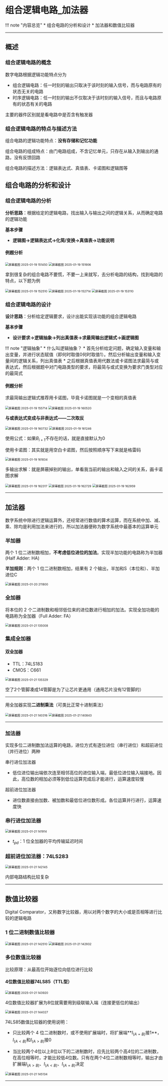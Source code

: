 # 组合逻辑电路_加法器
!!! note "内容总览"
	* 组合电路的分析和设计
	* 加法器和数值比较器

---

## 概述

### 组合逻辑电路的概念

数字电路根据逻辑功能特点分为

* 组合逻辑电路：任一时刻的输出只取决于该时刻的输入信号，而与电路原有的状态无关的电路
* 时序逻辑电路：任一时刻的输出不仅取决于该时刻的输入信号，而且与电路原有的状态有关的电路

主要的器件区别就是看电路中是否含有触发器

### 组合逻辑电路的特点与描述方法

组合电路的逻辑功能特点：**没有存储和记忆功能**

组合电路的组成特点：由门电路组成，不含记忆单元，只存在从输入到输出的通路，没有反馈回路

组合电路的描述方法：逻辑表达式、真值表、卡诺图和逻辑图等

## 组合电路的分析和设计

### 组合逻辑电路的分析

**分析思路**：根据给定的逻辑电路，找出输入与输出之间的逻辑关系，从而确定电路的逻辑功能

**基本步骤**

* **逻辑图$\rightarrow$逻辑表达式$\rightarrow$化简/变换$\rightarrow$真值表$\rightarrow$功能说明**

#### 例题分析

<img src="https://wbx-1328220477.cos.ap-shanghai.myqcloud.com/202501191515458.png" alt="屏幕截图 2025-01-19 151450" style="zoom:67%;" />

<img src="https://wbx-1328220477.cos.ap-shanghai.myqcloud.com/202501191519749.png" alt="屏幕截图 2025-01-19 151906" style="zoom:67%;" />

拿到很复杂的组合电路不要慌，不要一上来就写，去分析电路的结构，找到电路的特点，以下题为例

<img src="https://wbx-1328220477.cos.ap-shanghai.myqcloud.com/202501191525278.png" alt="屏幕截图 2025-01-19 152510" style="zoom:67%;" />

<img src="https://wbx-1328220477.cos.ap-shanghai.myqcloud.com/202501191527598.png" alt="屏幕截图 2025-01-19 152714" style="zoom:67%;" />

<img src="https://wbx-1328220477.cos.ap-shanghai.myqcloud.com/202501191532064.png" alt="屏幕截图 2025-01-19 153110" style="zoom:67%;" />

### 组合逻辑电路的设计

**设计思路**：分析给定逻辑要求，设计出能实现该功能的组合逻辑电路

**基本步骤**

* **设计要求$\rightarrow$逻辑抽象$\rightarrow$列出真值表$\rightarrow$求最简输出逻辑式$\rightarrow$画逻辑图**

!!! note "逻辑抽象"
	* 什么叫逻辑抽象？
	* 首先分析给定问题，确定输入变量和输出变量，并进行状态赋值（即何时取值0何时取值1）。然后分析输出变量和输入变量间的逻辑关系，列出真值表
	* 之后根据真值表用代数法或卡诺图法求最简与或表达式，然后根据题中对门电路类型的要求，将最简与或式变换为要求门类型对应的最简式

#### 例题分析

求最简输出逻辑式推荐用卡诺图，毕竟卡诺图就是一个变相的真值表

<img src="https://wbx-1328220477.cos.ap-shanghai.myqcloud.com/202501191557522.png" alt="屏幕截图 2025-01-19 155714" style="zoom:67%;" />

<img src="https://wbx-1328220477.cos.ap-shanghai.myqcloud.com/202501191605728.png" alt="屏幕截图 2025-01-19 160520" style="zoom:67%;" />

**与或表达式变成与非表达式——二次取反**

<img src="https://wbx-1328220477.cos.ap-shanghai.myqcloud.com/202501191608644.png" alt="屏幕截图 2025-01-19 160732" style="zoom:67%;" />

<img src="https://wbx-1328220477.cos.ap-shanghai.myqcloud.com/202501191612654.png" alt="屏幕截图 2025-01-19 161246" style="zoom:67%;" />

使用公式：如果$B_{i+1}$不存在的话，就是直接默认为0

使用卡诺图：其实就是用空白卡诺图，然后按照顺序写下来就是格雷码

<img src="https://wbx-1328220477.cos.ap-shanghai.myqcloud.com/202501191618294.png" alt="屏幕截图 2025-01-19 161834" style="zoom:67%;" />

多输出求解：就是屏蔽掉别的输出，单看我当前的输出和输入之间的关系，画卡诺图求解

<img src="https://wbx-1328220477.cos.ap-shanghai.myqcloud.com/202501191623767.png" alt="屏幕截图 2025-01-19 162317" style="zoom:67%;" />

<img src="https://wbx-1328220477.cos.ap-shanghai.myqcloud.com/202501191627137.png" alt="屏幕截图 2025-01-19 162729" style="zoom:67%;" />

<img src="https://wbx-1328220477.cos.ap-shanghai.myqcloud.com/202501191630891.png" alt="屏幕截图 2025-01-19 162959" style="zoom:67%;" />

---

## 加法器

数字系统中除进行逻辑运算外，还经常进行数值的算术运算，而在系统中加、减、乘、除均是利用加法来进行的，所以加法器便称为数字系统中最基本的运算单元

### 半加器

两个 1 位二进制数相加，**不考虑低位进位的加法**。实现半加功能的电路称为半加器(Half Adder: HA)

**半加规则**：两个 1 位二进制数相加，结果有 2 个输出，半加和S（本位和）、半加进位C

<img src="https://wbx-1328220477.cos.ap-shanghai.myqcloud.com/202501202118308.png" alt="屏幕截图 2025-01-20 211800" style="zoom:67%;" />

### 全加器

将本位的 2 个二进制数和相邻低位来的进位数进行相加的加法。实现全加功能的电路称为全加器（Full Adder: FA）

<img src="https://wbx-1328220477.cos.ap-shanghai.myqcloud.com/202501211350360.png" alt="屏幕截图 2025-01-21 135008" style="zoom:67%;" />

### 集成全加器

#### 双全加器

* TTL：74LS183
* CMOS：C661

<img src="https://wbx-1328220477.cos.ap-shanghai.myqcloud.com/202501211353087.png" alt="屏幕截图 2025-01-21 135329" style="zoom:67%;" />

空了2个管脚凑成14管脚是为了让芯片更通用（通用芯片没有12管脚的）

---

用全加器实现**二进制乘法**（可类比正常十进制乘法）

<img src="https://wbx-1328220477.cos.ap-shanghai.myqcloud.com/202501211404704.png" alt="屏幕截图 2025-01-21 140316" style="zoom:67%;" />

<img src="https://wbx-1328220477.cos.ap-shanghai.myqcloud.com/202501211408293.png" alt="屏幕截图 2025-01-21 140843" style="zoom:67%;" />

---

### 加法器

实现多位二进制数加法运算的电路，进位方式有逐位进位（串行进位）和超前进位（并行进位）两种

串行进位加法器

* 低位进位输出端依次连至相邻高位的进位输入端，最低位进位输入端接地。因此，高位数的相加必须等到低位运算完成后才能进行，运算速度较慢

超前进位加法器

* 进位数直接由加数、被加数和最低位进位数形成。各位运算并行进行，运算速度快

### 串行进位加法器

<img src="https://wbx-1328220477.cos.ap-shanghai.myqcloud.com/202501211419648.png" alt="屏幕截图 2025-01-21 141914" style="zoom:67%;" />

* $t_{pd}$：1 位全加器的平均传输延迟时间

### 超前进位加法器：74LS283

<img src="https://wbx-1328220477.cos.ap-shanghai.myqcloud.com/202501211421374.png" alt="屏幕截图 2025-01-21 142145" style="zoom:67%;" />

内部电路结构比较复杂

---

## 数值比较器

Digital Comparator，又称数字比较器，用以对两个数字的大小或是否相等进行比较的逻辑电路

### 1 位二进制数值比较器

<img src="https://wbx-1328220477.cos.ap-shanghai.myqcloud.com/202501211425624.png" alt="屏幕截图 2025-01-21 142510" style="zoom:67%;" />

<img src="https://wbx-1328220477.cos.ap-shanghai.myqcloud.com/202501211429146.png" alt="屏幕截图 2025-01-21 142932" style="zoom:67%;" />

### 多位数值比较器

比较原理：从最高位开始逐位向低位进行比较

#### 4位数值比较器74LS85（TTL型）

<img src="https://wbx-1328220477.cos.ap-shanghai.myqcloud.com/202501211439906.png" alt="屏幕截图 2025-01-21 143920" style="zoom:67%;" />

4位数值比较器扩展为8位就需要用到级联输入端（连接更低位的输出）

<img src="https://wbx-1328220477.cos.ap-shanghai.myqcloud.com/202501211440506.png" alt="屏幕截图 2025-01-21 144027" style="zoom:67%;" />

74LS85数值比较器的使用说明：

* 只比较两个 4 位二进制数时，或不使用扩展端时，将扩展端**$I_{(A=B)}$接1**，$I_{(A<B)}$和$I_{(A>B)}$接0

* 当比较两个4位以上8位以下的二进制数时，应先比较两个高4位的二进制数，在高位相等时，才能比较低4位数。只有在两个4位二进制数相等时，输出才由扩展端$I_{(A>B)}$、$I_{(A<B)}$、$I_{(A=B)}$决定

<img src="https://wbx-1328220477.cos.ap-shanghai.myqcloud.com/202501211451168.png" alt="屏幕截图 2025-01-21 145134" style="zoom:67%;" />

---

